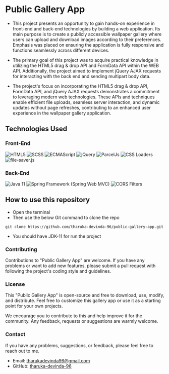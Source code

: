 # Public Gallery App
- This project presents an opportunity to gain hands-on experience in front-end and back-end technologies by building a web application. Its main purpose is to create a publicly accessible wallpaper gallery where users can upload and download images according to their preferences. Emphasis was placed on ensuring the application is fully responsive and functions seamlessly across different devices.


- The primary goal of this project was to acquire practical knowledge in utilizing the HTML5 drag & drop API and FormData API within the WEB API. Additionally, the project aimed to implement jQuery AJAX requests for interacting with the back end and sending multipart body data.


- The project's focus on incorporating the HTML5 drag & drop API, FormData API, and jQuery AJAX requests demonstrates a commitment to leveraging modern web technologies. These APIs and techniques enable efficient file uploads, seamless server interaction, and dynamic updates without page refreshes, contributing to an enhanced user experience in the wallpaper gallery application.
## Technologies Used
### Front-End
![HTML5](https://img.shields.io/badge/HTML5-Technology-E34F26)
![SCSS](https://img.shields.io/badge/SCSS-Technology-CC6699)
![ECMAScript](https://img.shields.io/badge/ECMAScript-Technology-F7DF1E)
![jQuery](https://img.shields.io/badge/jQuery-Library-0769AD)
![ParcelJs](https://img.shields.io/badge/ParcelJs-Tool-FAC863)
![CSS Loaders](https://img.shields.io/badge/CSS%20Loaders-Tool-008000)
![file-saver.js](https://img.shields.io/badge/file--saver.js-Library-00BFFF)


### Back-End
![Java 11](https://img.shields.io/badge/Java%2011-Language-orange)
![Spring Framework (Spring Web MVC)](https://img.shields.io/badge/Spring%20Framework%20(Spring%20Web%20MVC)-Framework-6DB33F)
![CORS Filters](https://img.shields.io/badge/CORS%20Filters-Technology-FFA500)

## How to use this repository

* Open the terminal
* Then use the below Git command to clone the repo
```
git clone https://github.com/tharuka-devinda-96/public-gallery-app.git
```
* You should have JDK-11 for run the project 


### Contributing

Contributions to "Public Gallery App" are welcome. If you have any problems or want to add new features, please submit a pull request with following the project's coding style and guidelines.

### License

This "Public Gallery App" is open-source and free to download, use, modify, and distribute. Feel free to customize this gallery app or use it as a starting point for your own projects.

We encourage you to contribute to this and help improve it for the community. Any feedback, requests or suggestions are warmly welcome.

### Contact

If you have any problems, suggestions, or feedback, please feel free to reach out to me.

- Email: [tharukadevinda96@gmail.com](mailto:tharukadevinda96@gmail.com)
- GitHub: [tharuka-devinda-96](https://github.com/tharuka-devinda-96)
